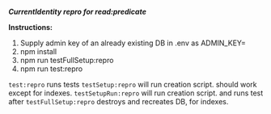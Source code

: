 ***CurrentIdentity repro for read:predicate***

**Instructions:**

1. Supply admin key of an already existing DB in .env as ADMIN_KEY=
2. npm install
3. npm run testFullSetup:repro
4. npm run test:repro

`test:repro` runs tests
`testSetup:repro` will run creation script. should work except for indexes. 
`testSetupRun:repro` will run creation script. and runs test after
`testFullSetup:repro` destroys and recreates DB, for indexes.

